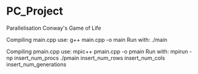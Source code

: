 # PC_Project
Parallelisation Conway's Game of Life

Compiling main.cpp use: g++ main.cpp -o main
Run with: ./main

Compiling pmain.cpp use: mpic++ pmain.cpp -o pmain
Run with: mpirun -np insert_num_procs ./pmain insert_num_rows insert_num_cols insert_num_generations

